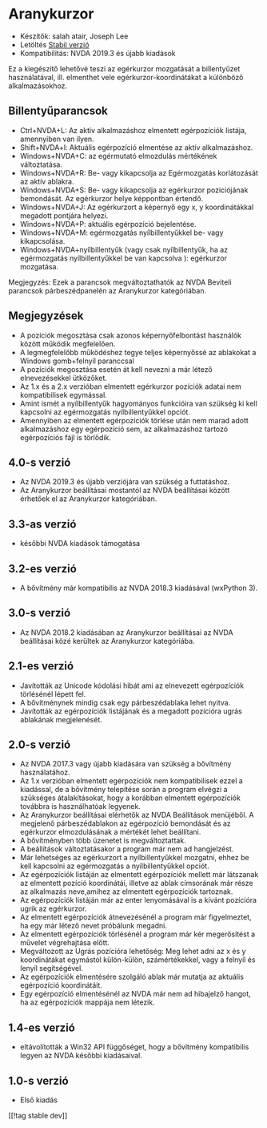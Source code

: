 # Aranykurzor #

* Készítők: salah atair, Joseph Lee
* Letöltés [Stabil verzió][1]
* Kompatibilitás: NVDA 2019.3 és újabb kiadások

Ez a kiegészítő lehetővé teszi az egérkurzor mozgatását a billentyűzet
használatával, ill. elmenthet vele egérkurzor-koordinátákat a különböző
alkalmazásokhoz.

## Billentyűparancsok

* Ctrl+NVDA+L: Az aktív alkalmazáshoz elmentett egérpozíciók listája,
  amennyiben van ilyen.
* Shift+NVDA+l: Aktuális egérpozíció elmentése az aktív alkalmazáshoz.
* Windows+NVDA+C: az egérmutató elmozdulás mértékének változtatása.
* Windows+NVDA+R: Be- vagy kikapcsolja az Egérmozgatás korlátozását az aktív
  ablakra.
* Windows+NVDA+S: Be- vagy kikapcsolja az egérkurzor pozíciójának
  bemondását. Az egérkurzor helye képpontban értendő.
* Windows+NVDA+J: Az egérkurzort a képernyő egy x, y koordinátákkal megadott
  pontjára helyezi.
* Windows+NVDA+P: aktuális egérpozíció bejelentése.
* Windows+NVDA+M: egérmozgatás nyílbillentyűkkel be- vagy kikapcsolása.
* Windows+NVDA+nyílbillentyűk (vagy csak nyílbillentyűk, ha az egérmozgatás
  nyílbillentyűkkel be van kapcsolva ): egérkurzor mozgatása.

Megjegyzés: Ezek a parancsok megváltoztathatók az NVDA Beviteli parancsok
párbeszédpanelén az Aranykurzor kategóriában.

## Megjegyzések

* A pozíciók megosztása csak azonos képernyőfelbontást használók között
  működik megfelelően.
* A legmegfelelőbb működéshez tegye teljes képernyőssé az ablakokat a
  Windows gomb+felnyíl paranccsal
* A pozíciók megosztása esetén át kell nevezni a már létező elnevezésekkel
  ütközőket.
* Az 1.x és a 2.x verzióban elmentett egérkurzor pozíciók adatai nem
  kompatibilisek egymással.
* Amint ismét a nyílbillentyűk hagyományos funkcióira van szükség ki kell
  kapcsolni az egérmozgatás nyílbillentyűkkel opciót.
* Amennyiben az elmentett egérpozíciók törlése után nem marad adott
  alkalmazáshoz egy egérpozíció sem, az alkalmazáshoz tartozó egérpozíciós
  fájl is törlődik.

## 4.0-s verzió

* Az NVDA 2019.3 és újabb verziójára van szükség a futtatáshoz.
* Az Aranykurzor beállításai mostantól az NVDA beállításai között érhetőek
  el az Aranykurzor kategóriában.

## 3.3-as verzió

* későbbi NVDA kiadások támogatása

## 3.2-es verzió

* A bővítmény már kompatibilis az NVDA 2018.3 kiadásával (wxPython 3).

## 3.0-s verzió

* Az NVDA 2018.2 kiadásában az Aranykurzor beállításai az NVDA beállításai
  közé kerültek az Aranykurzor kategóriába.

## 2.1-es verzió

* Javították az Unicode kódolási hibát ami az elnevezett egérpozíciók
  törlésénél lépett fel.
* A bővítménynek mindig csak egy párbeszédablaka lehet nyitva.
* Javították az egérpozíciók listájának és a megadott pozícióra ugrás
  ablakának megjelenését.

## 2.0-s verzió

* Az NVDA 2017.3 vagy újabb kiadására van szükség a bővítmény használatához.
* Az 1.x verzióban elmentett egérpozíciók nem kompatibilisek ezzel a
  kiadással, de a bővítmény telepítése során a program elvégzi a szükséges
  átalakításokat, hogy a korábban elmentett egérpozíciók továbbra is
  használhatóak legyenek.
* Az Aranykurzor beállításai elérhetők az NVDA Beállítások menüjéből. A
  megjelenő párbeszédablakon az egérpozíció bemondását és az egérkurzor
  elmozdulásának a mértékét lehet beállítani.
* A bővítményben több üzenetet is megváltoztattak.
* A beállítások változtatásakor a program már nem ad hangjelzést.
* Már lehetséges az egérkurzort a nyílbillentyűkkel mozgatni, ehhez be kell
  kapcsolni az egérmozgatás a nyílbillentyűkkel opciót.
* Az egérpozíciók listáján az elmentett egérpozíciók mellett már látszanak
  az elmentett pozíció koordinátái, illetve az ablak címsorának már része az
  alkalmazás neve,amihez az elmentett egérpozíciók tartoznak.
* Az egérpozíciók listáján már az enter lenyomásával is a kívánt pozícióra
  ugrik az egérkurzor.
* Az elmentett egérpozíciók átnevezésénél a program már figyelmeztet, ha egy
  már létező nevet próbálunk megadni.
* Az elmentett egérpozíciók törlésénél a program már kér megerősítést a
  művelet végrehajtása előtt.
* Megváltozott az Ugrás pozícióra lehetőség: Meg lehet adni az x és y
  koordinátákat egymástól külön-külön, számértékekkel, vagy a felnyíl és
  lenyíl segítségével.
* Az egérpozíciók elmentésére szolgáló ablak már mutatja az aktuális
  egérpozíció koordinátáit.
* Egy egérpozíció elmentésénél az NVDA már nem ad hibajelző hangot, ha az
  egérpozíciók mappája nem létezik.

## 1.4-es verzió

* eltávolították a Win32 API függőséget, hogy a bővítmény kompatibilis
  legyen az NVDA későbbi kiadásaival.

## 1.0-s verzió

* Első kiadás

[[!tag stable dev]]

[1]: https://addons.nvda-project.org/files/get.php?file=gc

[2]: https://addons.nvda-project.org/files/get.php?file=gc-dev
